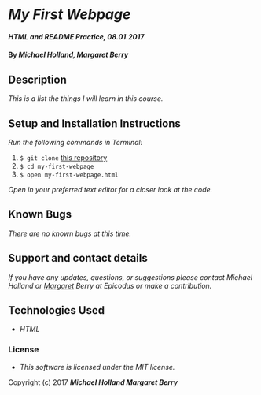 # _My First Webpage_

#### _HTML and README Practice, 08.01.2017_

#### By _**Michael Holland, Margaret Berry**_

## Description
_This is a list the things I will learn in this course._

## Setup and Installation Instructions
_Run the following commands in Terminal:_

1. `$ git clone` [this repository](https://github.com/codemargaret/my-first-webpage.git)
2. `$ cd my-first-webpage`
3. `$ open my-first-webpage.html`

_Open in your preferred text editor for a closer look at the code._

## Known Bugs
_There are no known bugs at this time._

## Support and contact details
_If you have any updates, questions, or suggestions please contact Michael Holland or [Margaret] Berry at Epicodus or make a contribution._

[Margaret]: mailto:codeberry1@gmail.com

## Technologies Used
* _HTML_

### License

* _This software is licensed under the  MIT license._

Copyright (c) 2017 **_Michael Holland Margaret Berry_**
